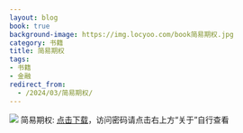 ```yaml
---
layout: blog
book: true
background-image: https://img.locyoo.com/book简易期权.jpg
category: 书籍
title: 简易期权
tags:
- 书籍
- 金融
redirect_from:
  - /2024/03/简易期权/
---
```

![](https://img.locyoo.com/book简易期权.jpg)
简易期权: <a name = "ref1" href="https://url18.ctfile.com/f/50983618-1363199102-d60023?p=3619">点击下载</a>，访问密码请点击右上方“关于”自行查看